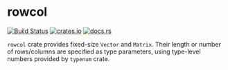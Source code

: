 # rowcol

[![Build Status](https://travis-ci.org/sinkuu/rowcol.svg?branch=master)](https://travis-ci.org/sinkuu/rowcol) [![crates.io](https://img.shields.io/crates/v/rowcol.svg?style=flat)](https://crates.io/crates/rowcol) [![docs.rs](https://docs.rs/rowcol/badge.svg)](https://docs.rs/rowcol)

`rowcol` crate provides fixed-size `Vector` and `Matrix`.
Their length or number of rows/columns are specified as type parameters,
using type-level numbers provided by `typenum` crate.
